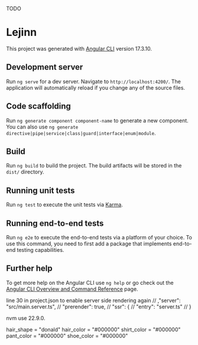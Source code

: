 TODO










# Lejinn

This project was generated with [Angular CLI](https://github.com/angular/angular-cli) version 17.3.10.

## Development server

Run `ng serve` for a dev server. Navigate to `http://localhost:4200/`. The application will automatically reload if you change any of the source files.

## Code scaffolding

Run `ng generate component component-name` to generate a new component. You can also use `ng generate directive|pipe|service|class|guard|interface|enum|module`.

## Build

Run `ng build` to build the project. The build artifacts will be stored in the `dist/` directory.

## Running unit tests

Run `ng test` to execute the unit tests via [Karma](https://karma-runner.github.io).

## Running end-to-end tests

Run `ng e2e` to execute the end-to-end tests via a platform of your choice. To use this command, you need to first add a package that implements end-to-end testing capabilities.

## Further help

To get more help on the Angular CLI use `ng help` or go check out the [Angular CLI Overview and Command Reference](https://angular.io/cli) page.


line 30 in project.json to enable server side rendering again
        // ,"server": "src/main.server.ts",
        // "prerender": true,
        // "ssr": {
        //   "entry": "server.ts"
        // }

nvm use 22.9.0.

hair_shape = "donald"
hair_color = "#000000"
shirt_color = "#000000"
pant_color = "#000000"
shoe_color = "#000000"